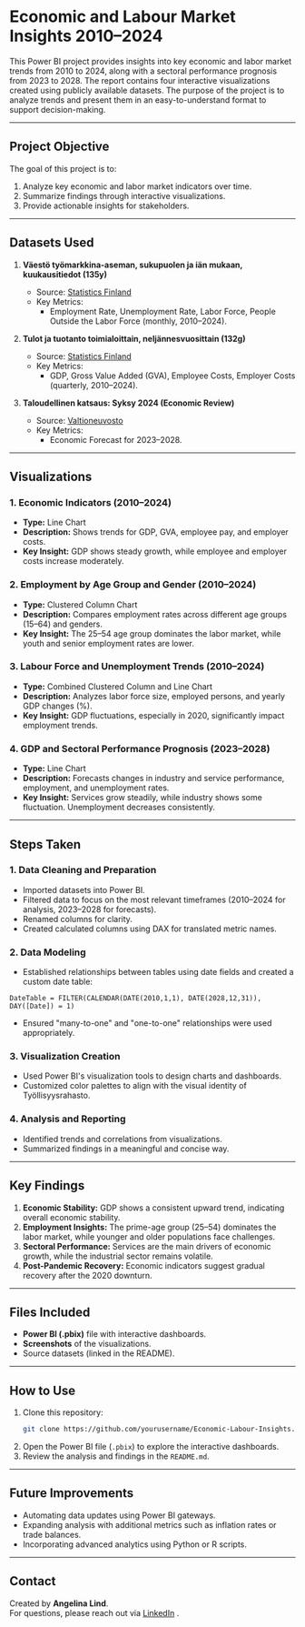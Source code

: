 # Economic and Labour Market Insights 2010–2024

This Power BI project provides insights into key economic and labor market trends from 2010 to 2024, along with a sectoral performance prognosis from 2023 to 2028. The report contains four interactive visualizations created using publicly available datasets. The purpose of the project is to analyze trends and present them in an easy-to-understand format to support decision-making.

---

## **Project Objective**

The goal of this project is to:
1. Analyze key economic and labor market indicators over time.
2. Summarize findings through interactive visualizations.
3. Provide actionable insights for stakeholders.

---

## **Datasets Used**

1. **Väestö työmarkkina-aseman, sukupuolen ja iän mukaan, kuukausitiedot (135y)**  
   - Source: [Statistics Finland](https://pxdata.stat.fi/PxWeb/pxweb/fi/Check/)
   - Key Metrics:  
     - Employment Rate, Unemployment Rate, Labor Force, People Outside the Labor Force (monthly, 2010–2024).

2. **Tulot ja tuotanto toimialoittain, neljännesvuosittain (132g)**  
   - Source: [Statistics Finland](https://pxdata.stat.fi/PxWeb/pxweb/fi/Check/)
   - Key Metrics:  
     - GDP, Gross Value Added (GVA), Employee Costs, Employer Costs (quarterly, 2010–2024).

3. **Taloudellinen katsaus: Syksy 2024 (Economic Review)**  
   - Source: [Valtioneuvosto](https://julkaisut.valtioneuvosto.fi/)  
   - Key Metrics:  
     - Economic Forecast for 2023–2028.

---

## **Visualizations**

### 1. **Economic Indicators (2010–2024)**
- **Type:** Line Chart
- **Description:** Shows trends for GDP, GVA, employee pay, and employer costs.
- **Key Insight:** GDP shows steady growth, while employee and employer costs increase moderately.

### 2. **Employment by Age Group and Gender (2010–2024)**
- **Type:** Clustered Column Chart
- **Description:** Compares employment rates across different age groups (15–64) and genders.
- **Key Insight:** The 25–54 age group dominates the labor market, while youth and senior employment rates are lower.

### 3. **Labour Force and Unemployment Trends (2010–2024)**
- **Type:** Combined Clustered Column and Line Chart
- **Description:** Analyzes labor force size, employed persons, and yearly GDP changes (%).
- **Key Insight:** GDP fluctuations, especially in 2020, significantly impact employment trends.

### 4. **GDP and Sectoral Performance Prognosis (2023–2028)**
- **Type:** Line Chart
- **Description:** Forecasts changes in industry and service performance, employment, and unemployment rates.
- **Key Insight:** Services grow steadily, while industry shows some fluctuation. Unemployment decreases consistently.

---

## **Steps Taken**

### 1. Data Cleaning and Preparation
- Imported datasets into Power BI.
- Filtered data to focus on the most relevant timeframes (2010–2024 for analysis, 2023–2028 for forecasts).
- Renamed columns for clarity.
- Created calculated columns using DAX for translated metric names.

### 2. Data Modeling
- Established relationships between tables using date fields and created a custom date table:
```DAX
DateTable = FILTER(CALENDAR(DATE(2010,1,1), DATE(2028,12,31)), DAY([Date]) = 1)
```
- Ensured "many-to-one" and "one-to-one" relationships were used appropriately.

### 3. Visualization Creation
- Used Power BI's visualization tools to design charts and dashboards.
- Customized color palettes to align with the visual identity of Työllisyysrahasto.

### 4. Analysis and Reporting
- Identified trends and correlations from visualizations.
- Summarized findings in a meaningful and concise way.

---

## **Key Findings**
1. **Economic Stability:** GDP shows a consistent upward trend, indicating overall economic stability.
2. **Employment Insights:** The prime-age group (25–54) dominates the labor market, while younger and older populations face challenges.
3. **Sectoral Performance:** Services are the main drivers of economic growth, while the industrial sector remains volatile.
4. **Post-Pandemic Recovery:** Economic indicators suggest gradual recovery after the 2020 downturn.

---

## **Files Included**
- **Power BI (.pbix)** file with interactive dashboards.
- **Screenshots** of the visualizations.
- Source datasets (linked in the README).

---

## **How to Use**
1. Clone this repository:
   ```bash
   git clone https://github.com/yourusername/Economic-Labour-Insights.git
   ```
2. Open the Power BI file (`.pbix`) to explore the interactive dashboards.
3. Review the analysis and findings in the `README.md`.

---

## **Future Improvements**
- Automating data updates using Power BI gateways.
- Expanding analysis with additional metrics such as inflation rates or trade balances.
- Incorporating advanced analytics using Python or R scripts.

---

## **Contact**
Created by **Angelina Lind**.  
For questions, please reach out via [LinkedIn](https://linkedin.com/in/angelinalind) .
